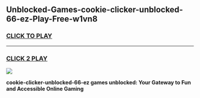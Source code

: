 
## Unblocked-Games-cookie-clicker-unblocked-66-ez-Play-Free-w1vn8
<h3>
<a href="https://premium76.site?title=cookie-clicker-unblocked-66-ez&ref=12A">CLICK TO PLAY</a></h3>
<hr>

<h3>
<a href="https://premium76.site?title=cookie-clicker-unblocked-66-ez&ref=12A">CLICK 2 PLAY</a>
  
</h3>

<a href="https://premium76.site?title=cookie-clicker-unblocked-66-ez&ref=12A"><img src="https://clearcache.store/games.png"></a>


**cookie-clicker-unblocked-66-ez games unblocked: Your Gateway to Fun and Accessible Online Gaming**
